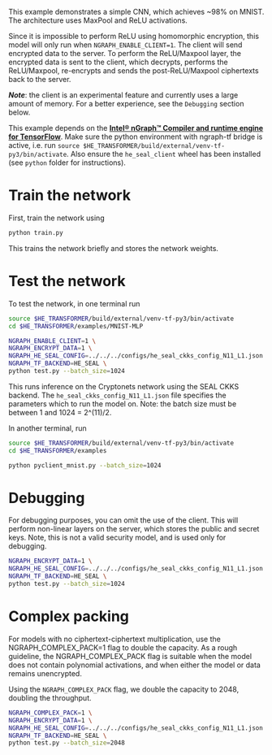 This example demonstrates a simple CNN, which achieves ~98% on MNIST.
The architecture uses MaxPool and ReLU activations.

Since it is impossible to perform ReLU using homomorphic encryption, this model will only run when `NGRAPH_ENABLE_CLIENT=1`. The client will send encrypted data to the server. To perform the ReLU/Maxpool layer, the encrypted data is sent to the client, which decrypts, performs the ReLU/Maxpool, re-encrypts and sends the post-ReLU/Maxpool ciphertexts back to the server.

***Note***: the client is an experimental feature and currently uses a large amount of memory. For a better experience, see the `Debugging` section below.

This example depends on the [**Intel® nGraph™ Compiler and runtime engine for TensorFlow**](https://github.com/tensorflow/ngraph-bridge). Make sure the python environment with ngraph-tf bridge is active, i.e. run `source $HE_TRANSFORMER/build/external/venv-tf-py3/bin/activate`. Also ensure the `he_seal_client` wheel has been installed (see `python` folder for instructions).

# Train the network
First, train the network using
```bash
python train.py
```
This trains the network briefly and stores the network weights.

# Test the network
To test the network, in one terminal run
```bash
source $HE_TRANSFORMER/build/external/venv-tf-py3/bin/activate
cd $HE_TRANSFORMER/examples/MNIST-MLP
```

```bash
NGRAPH_ENABLE_CLIENT=1 \
NGRAPH_ENCRYPT_DATA=1 \
NGRAPH_HE_SEAL_CONFIG=../../../configs/he_seal_ckks_config_N11_L1.json \
NGRAPH_TF_BACKEND=HE_SEAL \
python test.py --batch_size=1024
```
This runs inference on the Cryptonets network using the SEAL CKKS backend.
The `he_seal_ckks_config_N11_L1.json` file specifies the parameters which to run the model on. Note: the batch size must be between 1 and 1024 = 2^(11)/2.

In another terminal, run
```bash
source $HE_TRANSFORMER/build/external/venv-tf-py3/bin/activate
cd $HE_TRANSFORMER/examples
```

```bash
python pyclient_mnist.py --batch_size=1024
```

# Debugging
For debugging purposes, you can omit the use of the client.
This will perform non-linear layers on the server, which stores the public and secret keys. Note, this is not a valid security model, and is used only for debugging.

```bash
NGRAPH_ENCRYPT_DATA=1 \
NGRAPH_HE_SEAL_CONFIG=../../../configs/he_seal_ckks_config_N11_L1.json \
NGRAPH_TF_BACKEND=HE_SEAL \
python test.py --batch_size=1024
```

# Complex packing
For models with no ciphertext-ciphertext multiplication, use the NGRAPH_COMPLEX_PACK=1 flag to double the capacity.
As a rough guideline, the NGRAPH_COMPLEX_PACK flag is suitable when the model does not contain polynomial activations,
and when either the model or data remains unencrypted.

Using the `NGRAPH_COMPLEX_PACK` flag, we double the capacity to 2048, doubling the throughput.

```bash
NGRAPH_COMPLEX_PACK=1 \
NGRAPH_ENCRYPT_DATA=1 \
NGRAPH_HE_SEAL_CONFIG=../../../configs/he_seal_ckks_config_N11_L1.json \
NGRAPH_TF_BACKEND=HE_SEAL \
python test.py --batch_size=2048
```